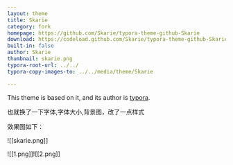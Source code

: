 ```yaml
---
layout: theme
title: Skarie
category: fork
homepage: https://github.com/Skarie/typora-theme-github-Skarie
download: https://codeload.github.com/Skarie/typora-theme-github-Skarie/zip/refs/heads/main
built-in: false
author: Skarie
thumbnail: skarie.png
typora-root-url: ../../
typora-copy-images-to: ../../media/theme/Skarie

---
```


 This theme is based on it, and its author is [typora](https://github.com/typora/typora-default-themes).

 也就换了一下字体,字体大小,背景图，改了一点样式

 效果图如下：



 ![[skarie.png]]

![[1.png]]![[2.png]]
